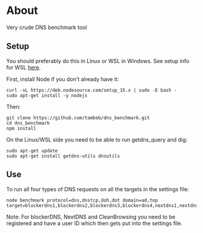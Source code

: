 # About
Very crude DNS benchmark tool

## Setup
You should preferably do this in Linux or WSL in Windows. See setup info for WSL [here](https://docs.microsoft.com/en-us/windows/wsl/install-win10).

First, install Node if you don't already have it:
```
curl -sL https://deb.nodesource.com/setup_15.x | sudo -E bash -
sudo apt-get install -y nodejs
```
Then:
```
git clone https://github.com/tambeb/dns_benchmark.git
cd dns_benchmark
npm install
```
On the Linux/WSL side you need to be able to run getdns_query and dig:
```
sudo apt-get update
sudo apt-get install getdns-utils dnsutils
```
## Use
To run all four types of DNS requests on all the targets in the settings file:
```
node benchmark protocol=dns,dnstcp,doh,dot domain=ad,top target=blockerdns1,blockerdns2,blockerdns3,blockerdns4,nextdns1,nextdns2,cleanbrowsing1,cleanbrowsing2,adguard1,adguard2
```
Note: For blockerDNS, NextDNS and CleanBrowsing you need to be registered and have a user ID which then gets put into the settings file.
